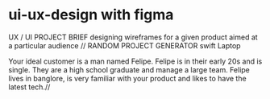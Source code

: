 # ui-ux-design with figma
UX / UI PROJECT BRIEF
designing wireframes for a given product aimed at a particular audience
// RANDOM PROJECT GENERATOR
swift Laptop

Your ideal customer is a man named Felipe. 
Felipe is in their early 20s and is single. They are a high school graduate and manage a large team. 
Felipe lives in banglore, is very familiar with your product and likes to have the latest tech.//


